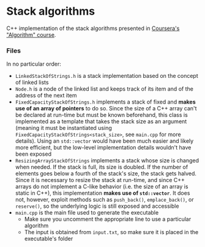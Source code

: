 # Stack algorithms
C++ implementation of the stack algorithms presented in [Coursera's "Algorithm" course](https://www.coursera.org/learn/algorithms-part1/).

### Files
In no particular order:
* `LinkedStackOfStrings.h` is a stack implementation based on the concept of linked lists
* `Node.h` is a node of the linked list and keeps track of its item and of the address of the next item
* `FixedCapacityStackOfStrings.h` implements a stack of fixed and **makes use of an array of pointers** to do so. Since the size of a C++ array can't be declared at run-time but must be known beforehand, this class is implemented as a template that takes the stack size as an argument (meaning it must be instantiated using `FixedCapacityStackOfStrings<stack_size>`, see `main.cpp` for more details). Using an `std::vector` would have been much easier and likely more efficient, but the low-level implementation details wouldn't have been exposed
* `ResizingArrayStackOfStrings` implements a stack whose size is changed when needed. If the stack is full, its size is doubled. If the number of elements goes below a fourth of the stack's size, the stack gets halved. Since it is necessary to resize the stack at run-time, and since C++ arrays do not implement a C-like behavior (i.e. the size of an array is static in C++), this implementation **makes use of `std::vector`**. It does not, however, exploit methods such as `push_back()`, `emplace_back()`, or `reserve()`, so the underlying logic is still exposed and accessible
* `main.cpp` is the main file used to generate the executable
    * Make sure you uncomment the appropriate line to use a particular algorithm
    * The input is obtained from `input.txt`, so make sure it is placed in the executable's folder